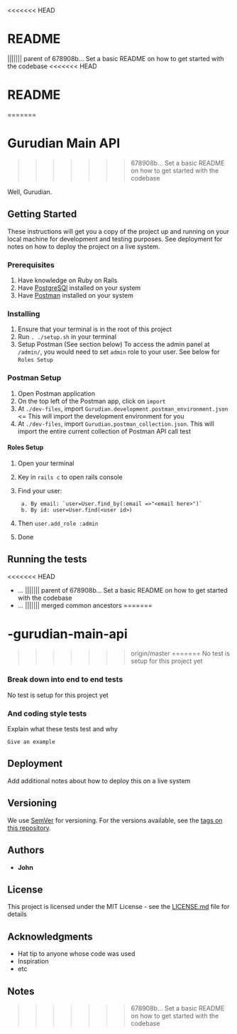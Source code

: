 <<<<<<< HEAD
# README
||||||| parent of 678908b... Set a basic README on how to get started with the codebase
<<<<<<< HEAD
# README
=======
# Gurudian Main API
>>>>>>> 678908b... Set a basic README on how to get started with the codebase

Well, Gurudian.

## Getting Started

These instructions will get you a copy of the project up and running on your local machine for development and testing purposes. See deployment for notes on how to deploy the project on a live system.

### Prerequisites

1. Have knowledge on Ruby on Rails
2. Have [PostgreSQl](https://www.postgresql.org/) installed on your system
3. Have [Postman](https://www.getpostman.com/) installed on your system

### Installing

1. Ensure that your terminal is in the root of this project
2. Run `. ./setup.sh` in your terminal
3. Setup Postman (See section below)
To access the admin panel at `/admin/`, you would need to set `admin` role to your user. See below for `Roles Setup`

### Postman Setup

1. Open Postman application
2. On the top left of the Postman app, click on `import`
3. At `./dev-files`, import `Gurudian.development.postman_environment.json` <= This will import the development environment for you
4. At `./dev-files`, import `Gurudian.postman_collection.json`. This will import the entire current collection of Postman API call test


#### Roles Setup

1. Open your terminal
2. Key in `rails c` to open rails console
3. Find your user:
    
        a. By email: `user=User.find_by(:email =>"<email here>")`
        b. By id: user=User.find(<user id>)
       
4. Then `user.add_role :admin`
5. Done
## Running the tests

<<<<<<< HEAD
* ...
||||||| parent of 678908b... Set a basic README on how to get started with the codebase
* ...
||||||| merged common ancestors
=======
# -gurudian-main-api
>>>>>>> origin/master
=======
No test is setup for this project yet

### Break down into end to end tests

No test is setup for this project yet

### And coding style tests

Explain what these tests test and why

```
Give an example
```

## Deployment

Add additional notes about how to deploy this on a live system

## Versioning

We use [SemVer](http://semver.org/) for versioning. For the versions available, see the [tags on this repository](https://github.com/your/project/tags). 

## Authors

* **John**

## License

This project is licensed under the MIT License - see the [LICENSE.md](LICENSE.md) file for details

## Acknowledgments

* Hat tip to anyone whose code was used
* Inspiration
* etc

## Notes
>>>>>>> 678908b... Set a basic README on how to get started with the codebase
